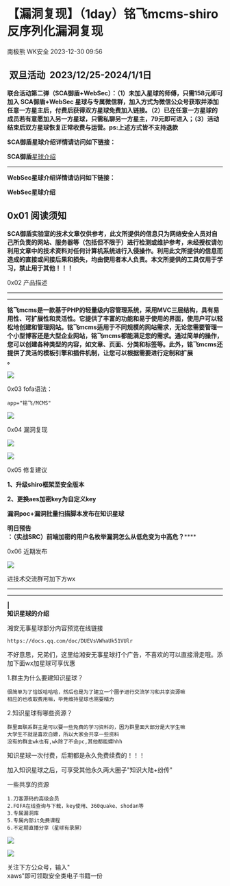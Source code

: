 #  【漏洞复现】（1day）铭飞mcms-shiro反序列化漏洞复现   
南极熊  WK安全   2023-12-30 09:56  
  
##  双旦活动  2023/12/25-2024/1/1日  
  
**联合活动第二弹（SCA御盾+WebSec）：（1）未加入星球的师傅，只需158元即可加入 SCA御盾+WebSec 星球与专属微信群，加入方式为微信公众号获取并添加任意一方星主后，付费后获得双方星球免费加入链接。（2）已在任意一方星球的成员若有意愿加入另一方星球，只需私聊另一方星主，79元即可进入；（3）活动结束后双方星球恢复正常收费与运营。ps:上述方式皆不支持退款**  
  
**SCA御盾星球介绍详情请访问如下链接：**  
  
**SCA御盾**[星球介绍](http://mp.weixin.qq.com/s?__biz=MzkzNjYwODg3Ng==&mid=2247484051&idx=1&sn=16dd3413d265212ed08ce6d841718d74&chksm=c29d5790f5eade86f19f5f3a7c2e22913eef0ed21605a8f3af966da57dada759dac3357b4168&scene=21#wechat_redirect)  
  
****  
  
**WebSec星球介绍详情请访问如下链接：**  
  
**WebSec星球介绍**  
## 0x01 阅读须知  
  
**SCA御盾实验室的技术文章仅供参考，此文所提供的信息只为网络安全人员对自己所负责的网站、服务器等（包括但不限于）进行检测或维护参考，未经授权请勿利用文章中的技术资料对任何计算机系统进行入侵操作。利用此文所提供的信息而造成的直接或间接后果和损失，均由使用者本人负责。本文所提供的工具仅用于学习，禁止用于其他！！！**  
  
0x02 产品描述  
  
****  
  
****  
**铭飞mcms是一款基于PHP的轻量级内容管理系统，采用MVC三层结构，具有易用性、可扩展性和灵活性。它提供了丰富的功能和易于使用的界面，使用户可以轻松地创建和管理网站。铭飞mcms适用于不同规模的网站需求，无论您需要管理一个小型博客还是大型企业网站，铭飞mcms都能满足您的需求。通过简单的操作，您可以创建各种类型的内容，如文章、页面、分类和标签等。此外，铭飞mcms还提供了灵活的模板引擎和插件机制，让您可以根据需要进行定制和扩展**  
**。**  
  
![](https://mmbiz.qpic.cn/mmbiz_png/RxxRc1KlrIhTOIl0OnbS42ll1SicO4Sno0C4eubDowU4XeKdXXTujGC456eUttsJeBNb9iaaarshAYFrmwAlDTmQ/640?wx_fmt=png&from=appmsg "")  
  
0x03 fofa语法：  
```
app="铭飞/MCMS"
```  
  
![](https://mmbiz.qpic.cn/mmbiz_png/RxxRc1KlrIhTOIl0OnbS42ll1SicO4SnopflHebqIarSFibAHOQ5zibnZJXyF3YvjyIuWfTMGytA04NxA44U4hFYQ/640?wx_fmt=png&from=appmsg "")  
  
0x04 漏洞复现   
  
![](https://mmbiz.qpic.cn/mmbiz_png/RxxRc1KlrIgicQ3hOib8cnDId9nHhGPq9akxXfUXGAWgMGcPqhJL6DB54WOhcft1QvGHcGMjbUL44an0CXMibicFDA/640?wx_fmt=png&from=appmsg "")  
  
![](https://mmbiz.qpic.cn/mmbiz_png/RxxRc1KlrIhTOIl0OnbS42ll1SicO4SnoUAawmrHA1A6xqzRSahWrVbaibxvUaRXPuyq5IepZ6ibUtX6w9xlvZ06Q/640?wx_fmt=png&from=appmsg "")  
  
0x05 修复建议  
  
**1、升级shiro框架至安全版本**  
  
**2、更换aes加密key为自定义key**  
  
**漏洞poc+漏洞批量扫描脚本发布在知识星球**  
  
**明日预告**  
**：（实战SRC）前端加密的用户名枚举漏洞怎么从低危变为中高危？******  
  
0x06 近期发布  
  
![](https://mmbiz.qpic.cn/mmbiz_png/RxxRc1KlrIgicQ3hOib8cnDId9nHhGPq9aa9bOohibPrezRYjDpIJWiaZvbVoicYePl4mDtjrULrW8vZFiciaicExickTyQ/640?wx_fmt=png&from=appmsg "")  
  
进技术交流群可加下方wx  
  
****  
****  
**|**  
**知识星球的介绍**  
  
  
湘安无事星球部分内容预览在线链接  
```
https://docs.qq.com/doc/DUEVsVWhaUk51VUlr
```  
  
不好意思，兄弟们，这里给湘安无事星球打个广告，不喜欢的可以直接滑走哦。添加下面wx加星球可享优惠  
  
1.群主为什么要建知识星球？  
```
很简单为了恰饭哈哈哈，然后也是为了建立一个圈子进行交流学习和共享资源嘛
相应的也收取费用嘛，毕竟维持星球也需要精力
```  
  
2.知识星球有哪些资源？  
```
群里面联系群主是可以要一些免费的学习资料的，因为群里面大部分是大学生嘛
大学生不就是喜欢白嫖，所以大家会共享一些资料
没有的群主wk也有,wk除了不会pc,其他都能嫖hhh
```  
  
  
知识星球一次付费，后期都是永久免费续费的！！！  
  
加入知识星球之后，可享受其他永久两大圈子"知识大陆+纷传"  
  
一些共享的资源  
```
1.刀客源码的高级会员
2.FOFA在线查询与下载，key使用、360quake、shodan等
3.专属漏洞库
5.专属内部it免费课程
6.不定期直播分享（星球有录屏）
```  
  
![](https://mmbiz.qpic.cn/sz_mmbiz_jpg/S2ssjS1jNYuCJm1WAIhc9XAa6OLI3ryvT32RpoHYTibSMVnsTh875E0Jk4XPduRqDicRQGMWHDD4RnueHudPHI3g/640?wx_fmt=jpeg "")  
  
![](https://mmbiz.qpic.cn/sz_mmbiz_jpg/S2ssjS1jNYsHR6CaxF0VtiaIhM3XMm8EjWtzeq6cdnCdf0TsTF7FR6ukMZr4S9KUYDgKicicS9PIHpermh1CgYg3w/640?wx_fmt=jpeg&from=appmsg "")  
  
  
关注下方公众号，输入"  
xaws"即可领取安全类电子书籍一份  
  
  
